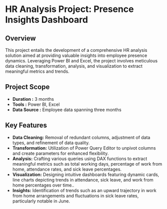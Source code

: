 # HR Analysis Project: Presence Insights Dashboard

## Overview
This project entails the development of a comprehensive HR analysis solution aimed at providing valuable insights into employee presence dynamics. Leveraging Power BI and Excel, the project involves meticulous data cleaning, transformation, analysis, and visualization to extract meaningful metrics and trends.

## Project Scope
- **Duration  :** 3 months
- **Tools  :** Power BI, Excel
- **Data Source  :** Employee data spanning three months

## Key Features
- **Data Cleaning:** Removal of redundant columns, adjustment of data types, and refinement of data quality.
- **Transformation:** Utilization of Power Query Editor to unpivot columns and create parameters for enhanced flexibility.
- **Analysis:** Crafting various queries using DAX functions to extract meaningful metrics such as total working days, percentage of work from home, attendance rates, and sick leave percentages.
- **Visualization:** Designing intuitive dashboards featuring dynamic cards, line charts depicting trends in attendance, sick leave, and work from home percentages over time..
- **Insights:** Identification of trends such as an upward trajectory in work from home arrangements and fluctuations in sick leave rates, particularly notable in June.




